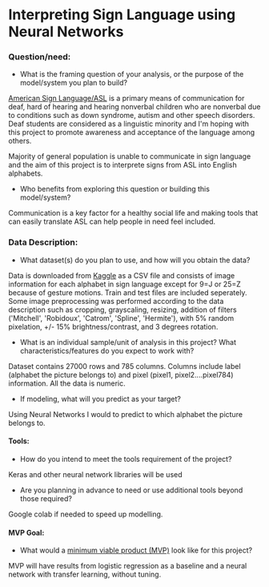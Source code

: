 # Interpreting Sign Language using Neural Networks

### Question/need:
* What is the framing question of your analysis, or the purpose of the model/system you plan to build?

[American Sign Language/ASL](https://www.nidcd.nih.gov/health/american-sign-language) is a primary means of communication for deaf, hard of hearing and hearing nonverbal children who are nonverbal due to conditions such as down syndrome, autism and other speech disorders. Deaf students are considered as a linguistic minority and I'm hoping with this project to promote awareness and acceptance of the language among others. 

Majority of general population is unable to communicate in sign language and the aim of this project is to interprete signs from ASL into English alphabets. 

* Who benefits from exploring this question or building this model/system?

Communication is a key factor for a healthy social life and making tools that can easily translate ASL can help people in need feel included. 

### Data Description:

* What dataset(s) do you plan to use, and how will you obtain the data?

Data is downloaded from [Kaggle](https://www.kaggle.com/datamunge/sign-language-mnist) as a CSV file and consists of image information for each alphabet in sign language except for 9=J or 25=Z because of gesture motions. Train and test files are included seperately. Some image preprocessing was performed according to the data description such as cropping, grayscaling, resizing, addition of filters ('Mitchell', 'Robidoux', 'Catrom', 'Spline', 'Hermite'), with 5% random pixelation, +/- 15% brightness/contrast, and 3 degrees rotation. 

* What is an individual sample/unit of analysis in this project? What characteristics/features do you expect to work with? 

Dataset contains 27000 rows and 785 columns. Columns include label (alphabet the picture belongs to) and pixel (pixel1, pixel2....pixel784) information. All the data is numeric. 

* If modeling, what will you predict as your target?

Using Neural Networks I would to predict to which alphabet the picture belongs to. 

#### Tools:
* How do you intend to meet the tools requirement of the project? 

Keras and other neural network libraries will be used

* Are you planning in advance to need or use additional tools beyond those required?

Google colab if needed to speed up modelling. 

#### MVP Goal:
* What would a [minimum viable product (MVP)](./mvp.md) look like for this project?

MVP will have results from logistic regression as a baseline and a neural network with transfer learning, without tuning. 








